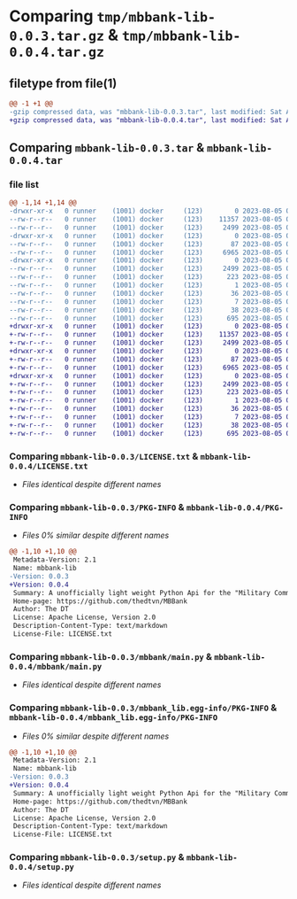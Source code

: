 # Comparing `tmp/mbbank-lib-0.0.3.tar.gz` & `tmp/mbbank-lib-0.0.4.tar.gz`

## filetype from file(1)

```diff
@@ -1 +1 @@
-gzip compressed data, was "mbbank-lib-0.0.3.tar", last modified: Sat Aug  5 07:30:37 2023, max compression
+gzip compressed data, was "mbbank-lib-0.0.4.tar", last modified: Sat Aug  5 08:07:22 2023, max compression
```

## Comparing `mbbank-lib-0.0.3.tar` & `mbbank-lib-0.0.4.tar`

### file list

```diff
@@ -1,14 +1,14 @@
-drwxr-xr-x   0 runner    (1001) docker     (123)        0 2023-08-05 07:30:37.747768 mbbank-lib-0.0.3/
--rw-r--r--   0 runner    (1001) docker     (123)    11357 2023-08-05 07:30:31.000000 mbbank-lib-0.0.3/LICENSE.txt
--rw-r--r--   0 runner    (1001) docker     (123)     2499 2023-08-05 07:30:37.747768 mbbank-lib-0.0.3/PKG-INFO
-drwxr-xr-x   0 runner    (1001) docker     (123)        0 2023-08-05 07:30:37.747768 mbbank-lib-0.0.3/mbbank/
--rw-r--r--   0 runner    (1001) docker     (123)       87 2023-08-05 07:30:31.000000 mbbank-lib-0.0.3/mbbank/__init__.py
--rw-r--r--   0 runner    (1001) docker     (123)     6965 2023-08-05 07:30:31.000000 mbbank-lib-0.0.3/mbbank/main.py
-drwxr-xr-x   0 runner    (1001) docker     (123)        0 2023-08-05 07:30:37.747768 mbbank-lib-0.0.3/mbbank_lib.egg-info/
--rw-r--r--   0 runner    (1001) docker     (123)     2499 2023-08-05 07:30:37.000000 mbbank-lib-0.0.3/mbbank_lib.egg-info/PKG-INFO
--rw-r--r--   0 runner    (1001) docker     (123)      223 2023-08-05 07:30:37.000000 mbbank-lib-0.0.3/mbbank_lib.egg-info/SOURCES.txt
--rw-r--r--   0 runner    (1001) docker     (123)        1 2023-08-05 07:30:37.000000 mbbank-lib-0.0.3/mbbank_lib.egg-info/dependency_links.txt
--rw-r--r--   0 runner    (1001) docker     (123)       36 2023-08-05 07:30:37.000000 mbbank-lib-0.0.3/mbbank_lib.egg-info/requires.txt
--rw-r--r--   0 runner    (1001) docker     (123)        7 2023-08-05 07:30:37.000000 mbbank-lib-0.0.3/mbbank_lib.egg-info/top_level.txt
--rw-r--r--   0 runner    (1001) docker     (123)       38 2023-08-05 07:30:37.747768 mbbank-lib-0.0.3/setup.cfg
--rw-r--r--   0 runner    (1001) docker     (123)      695 2023-08-05 07:30:31.000000 mbbank-lib-0.0.3/setup.py
+drwxr-xr-x   0 runner    (1001) docker     (123)        0 2023-08-05 08:07:22.276631 mbbank-lib-0.0.4/
+-rw-r--r--   0 runner    (1001) docker     (123)    11357 2023-08-05 08:07:09.000000 mbbank-lib-0.0.4/LICENSE.txt
+-rw-r--r--   0 runner    (1001) docker     (123)     2499 2023-08-05 08:07:22.276631 mbbank-lib-0.0.4/PKG-INFO
+drwxr-xr-x   0 runner    (1001) docker     (123)        0 2023-08-05 08:07:22.276631 mbbank-lib-0.0.4/mbbank/
+-rw-r--r--   0 runner    (1001) docker     (123)       87 2023-08-05 08:07:09.000000 mbbank-lib-0.0.4/mbbank/__init__.py
+-rw-r--r--   0 runner    (1001) docker     (123)     6965 2023-08-05 08:07:09.000000 mbbank-lib-0.0.4/mbbank/main.py
+drwxr-xr-x   0 runner    (1001) docker     (123)        0 2023-08-05 08:07:22.276631 mbbank-lib-0.0.4/mbbank_lib.egg-info/
+-rw-r--r--   0 runner    (1001) docker     (123)     2499 2023-08-05 08:07:22.000000 mbbank-lib-0.0.4/mbbank_lib.egg-info/PKG-INFO
+-rw-r--r--   0 runner    (1001) docker     (123)      223 2023-08-05 08:07:22.000000 mbbank-lib-0.0.4/mbbank_lib.egg-info/SOURCES.txt
+-rw-r--r--   0 runner    (1001) docker     (123)        1 2023-08-05 08:07:22.000000 mbbank-lib-0.0.4/mbbank_lib.egg-info/dependency_links.txt
+-rw-r--r--   0 runner    (1001) docker     (123)       36 2023-08-05 08:07:22.000000 mbbank-lib-0.0.4/mbbank_lib.egg-info/requires.txt
+-rw-r--r--   0 runner    (1001) docker     (123)        7 2023-08-05 08:07:22.000000 mbbank-lib-0.0.4/mbbank_lib.egg-info/top_level.txt
+-rw-r--r--   0 runner    (1001) docker     (123)       38 2023-08-05 08:07:22.276631 mbbank-lib-0.0.4/setup.cfg
+-rw-r--r--   0 runner    (1001) docker     (123)      695 2023-08-05 08:07:09.000000 mbbank-lib-0.0.4/setup.py
```

### Comparing `mbbank-lib-0.0.3/LICENSE.txt` & `mbbank-lib-0.0.4/LICENSE.txt`

 * *Files identical despite different names*

### Comparing `mbbank-lib-0.0.3/PKG-INFO` & `mbbank-lib-0.0.4/PKG-INFO`

 * *Files 0% similar despite different names*

```diff
@@ -1,10 +1,10 @@
 Metadata-Version: 2.1
 Name: mbbank-lib
-Version: 0.0.3
+Version: 0.0.4
 Summary: A unofficially light weight Python Api for the "Military Commercial Joint Stock Bank" accounts
 Home-page: https://github.com/thedtvn/MBBank
 Author: The DT
 License: Apache License, Version 2.0
 Description-Content-Type: text/markdown
 License-File: LICENSE.txt
```

### Comparing `mbbank-lib-0.0.3/mbbank/main.py` & `mbbank-lib-0.0.4/mbbank/main.py`

 * *Files identical despite different names*

### Comparing `mbbank-lib-0.0.3/mbbank_lib.egg-info/PKG-INFO` & `mbbank-lib-0.0.4/mbbank_lib.egg-info/PKG-INFO`

 * *Files 0% similar despite different names*

```diff
@@ -1,10 +1,10 @@
 Metadata-Version: 2.1
 Name: mbbank-lib
-Version: 0.0.3
+Version: 0.0.4
 Summary: A unofficially light weight Python Api for the "Military Commercial Joint Stock Bank" accounts
 Home-page: https://github.com/thedtvn/MBBank
 Author: The DT
 License: Apache License, Version 2.0
 Description-Content-Type: text/markdown
 License-File: LICENSE.txt
```

### Comparing `mbbank-lib-0.0.3/setup.py` & `mbbank-lib-0.0.4/setup.py`

 * *Files identical despite different names*

